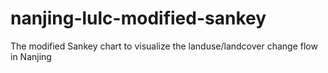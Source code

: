 # nanjing-lulc-modified-sankey
The modified Sankey chart to visualize the landuse/landcover change flow in Nanjing
